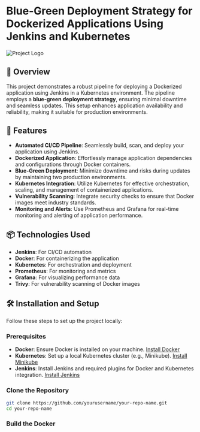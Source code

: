 # Blue-Green Deployment Strategy for Dockerized Applications Using Jenkins and Kubernetes

![Project Logo](path/to/logo.png) <!-- Replace with your project logo -->

## 📖 Overview

This project demonstrates a robust pipeline for deploying a Dockerized application using Jenkins in a Kubernetes environment. The pipeline employs a **blue-green deployment strategy**, ensuring minimal downtime and seamless updates. This setup enhances application availability and reliability, making it suitable for production environments.

## 🚀 Features

- **Automated CI/CD Pipeline**: Seamlessly build, scan, and deploy your application using Jenkins.
- **Dockerized Application**: Effortlessly manage application dependencies and configurations through Docker containers.
- **Blue-Green Deployment**: Minimize downtime and risks during updates by maintaining two production environments.
- **Kubernetes Integration**: Utilize Kubernetes for effective orchestration, scaling, and management of containerized applications.
- **Vulnerability Scanning**: Integrate security checks to ensure that Docker images meet industry standards.
- **Monitoring and Alerts**: Use Prometheus and Grafana for real-time monitoring and alerting of application performance.

## 📦 Technologies Used

- **Jenkins**: For CI/CD automation
- **Docker**: For containerizing the application
- **Kubernetes**: For orchestration and deployment
- **Prometheus**: For monitoring and metrics
- **Grafana**: For visualizing performance data
- **Trivy**: For vulnerability scanning of Docker images

## 🛠 Installation and Setup

Follow these steps to set up the project locally:

### Prerequisites

- **Docker**: Ensure Docker is installed on your machine. [Install Docker](https://docs.docker.com/get-docker/)
- **Kubernetes**: Set up a local Kubernetes cluster (e.g., Minikube). [Install Minikube](https://minikube.sigs.k8s.io/docs/start/)
- **Jenkins**: Install Jenkins and required plugins for Docker and Kubernetes integration. [Install Jenkins](https://www.jenkins.io/doc/book/installing/)

### Clone the Repository

```bash
git clone https://github.com/yourusername/your-repo-name.git
cd your-repo-name
```

### Build the Docker

